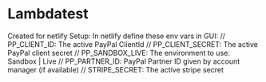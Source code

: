 # Lambdatest
Created for netlify
Setup:
In netlify define these env vars in GUI:
// PP_CLIENT_ID: The active PayPal ClientId
// PP_CLIENT_SECRET: The active PayPal client secret
// PP_SANDBOX_LIVE: The environment to use: Sandbox | Live
// PP_PARTNER_ID: PayPal Partner ID given by account manager (if available)
// STRIPE_SECRET: The active stripe secret
